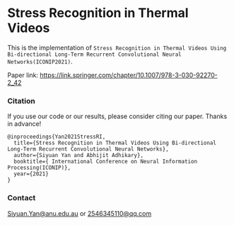 # Stress Recognition in Thermal Videos 

This is the implementation of `Stress Recognition in Thermal Videos Using Bi-directional Long-Term Recurrent Convolutional Neural Networks(ICONIP2021)`.

Paper link: https://link.springer.com/chapter/10.1007/978-3-030-92270-2_42


  
	 

### Citation
If you use our code or our results, please consider citing our paper. Thanks in advance!
```
@inproceedings{Yan2021StressRI,
  title={Stress Recognition in Thermal Videos Using Bi-directional Long-Term Recurrent Convolutional Neural Networks},
  author={Siyuan Yan and Abhijit Adhikary},
  booktitle={ International Conference on Neural Information Processing(ICONIP)},
  year={2021}
}
```

### Contact

Siyuan.Yan@anu.edu.au or 2546345110@qq.com


